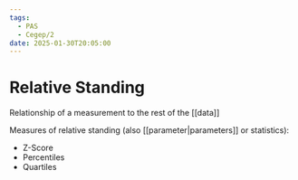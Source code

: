 ```yaml
---
tags:
  - PAS
  - Cegep/2
date: 2025-01-30T20:05:00
---
```


# Relative Standing

Relationship of a measurement to the rest of the [[data]]

Measures of relative standing (also [[parameter|parameters]] or statistics):

- Z-Score
- Percentiles
- Quartiles